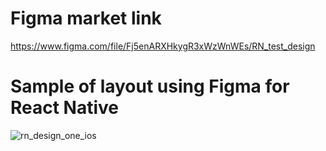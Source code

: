 # Figma market link
https://www.figma.com/file/Fj5enARXHkygR3xWzWnWEs/RN_test_design

# Sample of layout using Figma for React Native

![rn_design_one_ios](https://user-images.githubusercontent.com/24623568/98913004-2d02f000-250a-11eb-8909-fbde580195c3.gif)
